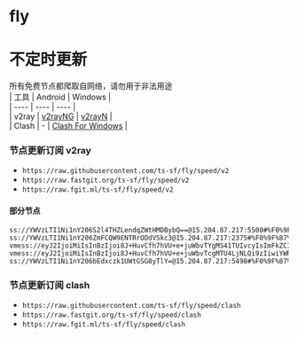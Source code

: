 # fly
# 不定时更新
所有免费节点都爬取自网络，请勿用于非法用途  
|  工具  | Android  | Windows  |  
|  ----  | ----   | ----  |  
| v2ray  | [v2rayNG](https://github.com/2dust/v2rayNG/releases) | [v2rayN](https://github.com/2dust/v2rayN/releases) |  
| Clash  | - | [Clash For Windows](https://github.com/2dust/clashN/releases) | 
  
### 节点更新订阅  v2ray
- `https://raw.githubusercontent.com/ts-sf/fly/speed/v2`  
- `https://raw.fastgit.org/ts-sf/fly/speed/v2`  
- `https://raw.fgit.ml/ts-sf/fly/speed/v2`  
#### 部分节点  
``` 
ss://YWVzLTI1Ni1nY206S2l4THZLendqZWtHMDBybQ==@15.204.87.217:5500#%F0%9F%87%BA%F0%9F%87%B8US%E7%BE%8E%E5%9B%BD3%20316.7KB%2Fs
ss://YWVzLTI1Ni1nY206ZmFCQW9ENTRrODdVSkc3@15.204.87.217:2375#%F0%9F%87%BA%F0%9F%87%B8US%E7%BE%8E%E5%9B%BD5%20826.7KB%2Fs
vmess://eyJ2IjoiMiIsInBzIjoi8J+HuvCfh7hVU+e+juWbvTYgMS41TUIvcyIsImFkZCI6IjE3Mi42Ny4xNzIuNjciLCJwb3J0IjoiODA4MCIsImlkIjoiYjU1MWFhMjItMjJhZi0xMWVlLWI4ZDgtZjIzYzkzMmViNjhkIiwiYWlkIjoiMCIsInNjeSI6ImF1dG8iLCJuZXQiOiJ3cyIsInR5cGUiOiJub25lIiwiaG9zdCI6Im9paWN0dy55eWRzaWkuY29tIiwicGF0aCI6Ii8iLCJ0bHMiOiIiLCJzbmkiOiIiLCJ0ZXN0X25hbWUiOiJVU+e+juWbvTYifQ==
vmess://eyJ2IjoiMiIsInBzIjoi8J+HuvCfh7hVU+e+juWbvTcgMTU4LjNLQi9zIiwiYWRkIjoiZmNkbi5mbGhhLnJ1IiwicG9ydCI6IjIwOTUiLCJpZCI6IjdhNzM3ZjQxLWI3OTItNDI2MC05NGZmLTNkODY0ZGE2N2I4MCIsImFpZCI6IjAiLCJzY3kiOiJhdXRvIiwibmV0Ijoid3MiLCJ0eXBlIjoibm9uZSIsImhvc3QiOiJmY2RuLmZsaGEucnUiLCJwYXRoIjoiLyIsInRscyI6IiIsInNuaSI6IiIsInRlc3RfbmFtZSI6IlVT576O5Zu9NyJ9
ss://YWVzLTI1Ni1nY206bEdxczk1UWtGSG8yTlY=@15.204.87.217:5498#%F0%9F%87%BA%F0%9F%87%B8US%E7%BE%8E%E5%9B%BD8%20314.5KB%2Fs
```
### 节点更新订阅  clash
- `https://raw.githubusercontent.com/ts-sf/fly/speed/clash`  
- `https://raw.fastgit.org/ts-sf/fly/speed/clash`  
- `https://raw.fgit.ml/ts-sf/fly/speed/clash`  



